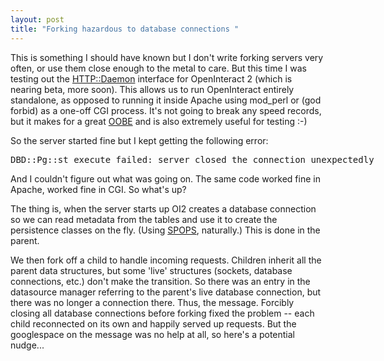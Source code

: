 ```yaml
---
layout: post
title: "Forking hazardous to database connections "
---
```




This is something I should have known but I don't write forking servers very often, or use them close enough to the metal to care. But this time I was testing out the <a href="http://search.cpan.org/author/GAAS/libwww-perl-5.69/lib/HTTP/Daemon.pm">HTTP::Daemon</a> interface for OpenInteract 2 (which is nearing beta, more soon). This allows us to run OpenInteract entirely standalone, as opposed to running it inside Apache using mod_perl or (god forbid) as a one-off CGI process. It's not going to break any speed records, but it makes for a great <a href="http://www-3.ibm.com/ibm/easy/eou_ext.nsf/Publish/626">OOBE</a> and is also extremely useful for testing :-)

<p>So the server started fine but I kept getting the following error:</p>

<p><pre class="sourceCode">
DBD::Pg::st execute failed: server closed the connection unexpectedly
</pre>

<p>And I couldn't figure out what was going on. The same code worked fine in Apache, worked fine in CGI. So what's up?</p>

<p>The thing is, when the server starts up OI2 creates a database connection so we can read metadata from the tables and use it to create the persistence classes on the fly. (Using <a href="http://spops.sourceforge.net/">SPOPS</a>, naturally.) This is done in the parent.</p>

<p>We then fork off a child to handle incoming requests. Children inherit all the parent data structures, but some 'live' structures (sockets, database connections, etc.) don't make the transition. So there was an entry in the datasource manager referring to the parent's live database connection, but there was no longer a connection there. Thus, the message. Forcibly closing all database connections before forking fixed the problem -- each child reconnected on its own and happily served up requests. But the googlespace on the message was no help at all, so here's a potential nudge...</p>


